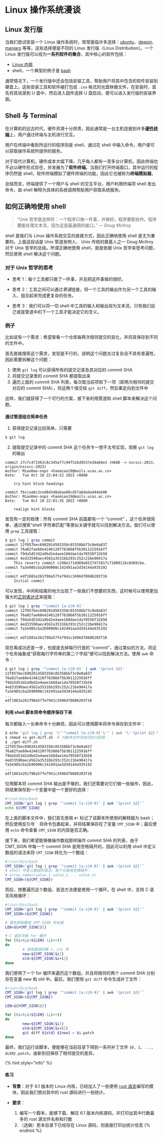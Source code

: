 # Linux 操作系统漫谈

## Linux 发行版

当我们尝试安装一个 Linux 操作系统时，常常面临许多选择：[ubuntu](https://ubuntu.com)、[deepin](https://www.deepin.org/index/zh)、[manjaro](https://manjaro.org) 等等，这些选择便是不同的 Linux 发行版（Linux Distribution）。一个 Linux 发行版可以视为**一系列软件的集合**，其中核心的软件包括：

+ [Linux 内核](https://www.kernel.org/)
+ shell，一个典型的例子是 [bash](https://www.gnu.org/software/bash/)

通常情况下，一个发行版中还会包括安装工具，帮助用户将其中包含的软件安装到硬盘上。这些安装工具和软件被打包成 `.iso` 格式的光盘映像文件，在安装时，首先将其烧录到 U 盘中，然后进入固件选择 U 盘启动，便可以进入发行版的安装界面。

## Shell 与 Terminal

在计算机的远古时代，硬件资源十分昂贵，因此通常是一台主机连接到许多[**硬件终端**](http://www.it.uu.se/education/course/homepage/os/vt18/images/module-0/linux/shell-and-terminal/DEC-VT100-terminal.jpg)上，用户通过终端与主机进行交互。

用户在终端中看到所运行的程序则是 shell，通过在 shell 中输入命令，用户便可以获取操作系统所提供的服务。

对于现代计算机，硬件成本大幅下降，几乎每人都有一至多台计算机，因此终端也不必以硬件形式存在，并发展为了**软件终端**。当我们打开终端窗口，其中运行的程序仍然是 shell，软件终端模拟了硬件终端的功能，因此它也被称为**终端模拟器**。

总结而言，终端提供了一个用户与 shell 的交互平台，用户利用终端项 shell 发出命令，由 shell 解释为具体的系统调用帮助用户获取系统服务。

## 如何正确地使用 shell

> “Unix 哲学是这样的：一个程序只做一件事，并做好。程序要能协作。程序要能处理文本流，因为这是最通用的接口。” — _Doug McIlroy_

shell 是我们与 Linux 操作系统交互的直接方式，因此正确地使用 shell 是尤为重要的。上面这段话是 Unix 管道发明人、 Unix 传统的奠基人之一 Doug McIlroy 对于 Unix 哲学的总结。所谓正确地使用 shell，就是依据 Unix 哲学来思考问题，然后使用 shell 解决这个问题。

### 对于 Unix 哲学的思考

+ 思考 1：每个工具都只做了一件事，并且把这件事做的很好。

+ 思考 2：工具之间可以通过*管道*连接，将一个工具的输出作为另一个工具的输入，组合起来完成更复杂的任务。

+ 思考 3：我们可以将一切 shell 中工具的输入和输出视为文本流，只有我们自己或是管道中的下一个工具才能决定它的含义。

### 例子

比如说有一个需求：希望查看一个仓库每两次相邻提交的变化，并将其保存到不同的文件中。

首先直接搜索这个需求，发现是不行的，说明这个问题太过复杂且不具有普遍性，因此需要拆解这个问题：

1. 使用 `git log` 可以获得所有的提交记录及其对应的 commit SHA 
2. 将提交记录里的 commit SHA 都提取出来
3. 遍历上面的 commit SHA 列表，每次取当前项和下一项（即两次相邻的提交对应的 commit SHA），将这两个值交给 `git diff`，然后重定向到文件中

这样，我们就获得了一个可行的方案，接下来利用管道和 shell 脚本来解决这个问题。

#### 通过管道组合简单任务

1. 获得提交记录比较简单，只需要

```sh
$ git log
```

2. 提取提交记录中的 commit SHA 这个任务乍一想不太号实现，观察 `git log` 的输出

```
commit 27c7c471563c8c345af7c94f51bd9537e38a66e3 (HEAD -> nscscc-2023, origin/nscscc-2023)
Author: MiaoHao-oops <haomiao19@mails.ucas.ac.cn>
Date:   Tue Oct 18 22:04:52 2022 +0800

    try hint block headings

commit fbccaa0c2ced843d8abaa80cd57a6dadad44eb06
Author: MiaoHao-oops <haomiao19@mails.ucas.ac.cn>
Date:   Tue Oct 18 22:01:35 2022 +0800

    realign hint blocks

```

发现有一定的规律：所有 commit SHA 前面都有一个 “commit” ，这个任务很简单，通过搜索“shell 字符串匹配”等类似关键字就可以找到解决方法。我们可以使用 `grep` 工具提取：

```sh
$ git log | grep commit
commit 12f057bec6902814583350c85358bb73c0e0a837
commit 76a02fae60e4246128f763866f5b3011225916ff
commit f9da5d53d2a9bd2e4aee168dae14a70558f32b58
commit 4ed33590aec4562a3531bb293c252c21be90417a
    This reverts commit c298e171dd69e6527d71017c71008116c0d69cbe.
commit fa3e985cba2b90908c142491aa3d34144a935192
...
commit edf1881e261f98a57fe7941c3496d78606203f16
    Initial commit
```

可以发现，中间和结尾的地方出现了一些我们不想要的东西，这时候可以使用更加强大的[正则表达式](https://www.runoob.com/regexp/regexp-tutorial.html)来提取：

```sh
$ git log | grep '^commit [a-z|0-9]'
commit 12f057bec6902814583350c85358bb73c0e0a837
commit 76a02fae60e4246128f763866f5b3011225916ff
commit f9da5d53d2a9bd2e4aee168dae14a70558f32b58
commit 4ed33590aec4562a3531bb293c252c21be90417a
commit fa3e985cba2b90908c142491aa3d34144a935192
...
commit edf1881e261f98a57fe7941c3496d78606203f16
```

现在离成功还差一步，也就是去掉每行行首的 “commit”，通过类似的方法，将这个任务抽象成“获取每行字符串的第二个字段”便可以找到解决方法。使用 `awk` 命令：

```sh
$ git log | grep '^commit [a-z|0-9]' | awk '{print $2}'
12f057bec6902814583350c85358bb73c0e0a837
76a02fae60e4246128f763866f5b3011225916ff
f9da5d53d2a9bd2e4aee168dae14a70558f32b58
4ed33590aec4562a3531bb293c252c21be90417a
fa3e985cba2b90908c142491aa3d34144a935192
...
edf1881e261f98a57fe7941c3496d78606203f16
```

#### 利用 shell 脚本将命令顺序保存下来

每次都输入一长串命令十分麻烦，因此可以使用脚本将命令保存到文件中：

```sh
$ echo 'git log | grep '\''^commit [a-z|0-9]'\'' | awk '\''{print $2}'\' > get-diff.sh    # 将命令写入脚本文件 get-diff.sh
$ chmod +x get-diff.sh  # 为脚本文件添加可执行权限
$ ./get-diff.sh
12f057bec6902814583350c85358bb73c0e0a837
76a02fae60e4246128f763866f5b3011225916ff
f9da5d53d2a9bd2e4aee168dae14a70558f32b58
4ed33590aec4562a3531bb293c252c21be90417a
fa3e985cba2b90908c142491aa3d34144a935192
...
edf1881e261f98a57fe7941c3496d78606203f16
```

仅用脚本将 commit SHA 输出是不够的，我们还需要对它们做一些操作，因此，将结果保存到一个变量中是一个更好的选择：

```sh
#!/usr/bin/bash
CMT_SIGN=`git log | grep '^commit [a-z|0-9]' | awk '{print $2}'`
echo ${CMT_SIGN}
```

在上面的脚本文件中，我们首先使用 `#!` 标记了该脚本所使用的解释器为 bash；然后使用反引号 `` ` `` 将命令包裹起来，并将结果保存在了变量 `CMT_SIGN` 中；最后使用 `echo` 命令查看 `CMT_SIGN` 的内容是否正确。

接下来，我们希望能够像操作数组那样操作 commit SHA 的列表，由于 CMT_SIGN 中每一个 commit SHA 是用空格隔开的，因此可以利用 shell 中定义数组的语法来将 `CMT_SIGN` 转化为一个数组：

```sh
#!/usr/bin/bash
CMT_SIGN=`git log | grep '^commit [a-z|0-9]' | awk '{print $2}'`
# shell 中定义数组的语法，每个元素用空格隔开：
# array_name=(value_1 value_2 ... value_n)
CMT_SIGN=(${CMT_SIGN})
```

而后，想要遍历这个数组，首选方法便是使用一个循环。在 shell 中，支持 C 语言风格循环：

```sh
#!/usr/bin/bash
CMT_SIGN=`git log | grep '^commit [a-z|0-9]' | awk '{print $2}'`
CMT_SIGN=(${CMT_SIGN})

# 首先获取数组 CMT_SIGN 的长度
LEN=${#CMT_SIGN[@]}

# C 语言风格 for 循环
for ((i=0;i<${LEN}-1;i++))
do
        # 获取数组的第 i、i+1 项
        new=${CMT_SIGN[$i]}
        old=${CMT_SIGN[$i+1]}
done
```

我们使用了一个 for 循环来遍历这个数组，并且将相邻的两个 commit SHA 分别存在变量 new 和 old 中。最后，我们使用 `git diff` 命令生成补丁文件：

```sh
#!/usr/bin/bash
CMT_SIGN=`git log | grep '^commit [a-z|0-9]' | awk '{print $2}'`
CMT_SIGN=(${CMT_SIGN})

LEN=${#CMT_SIGN[@]}

for ((i=0;i<${LEN}-1;i++))
do
        new=${CMT_SIGN[$i]}
        old=${CMT_SIGN[$i+1]}
        git diff ${old} ${new} > $i.patch
done
```

最终，我们运行该脚本，便能够在当前目录下得到一系列补丁文件 `{0, 1, ..., $LEN}.patch`，由新到旧保存了相邻提交的差异。

{% hint style="info" %}
#### 练习

+ **背景**：对于 6.1 版本的 Linux 内核，已经加入了一些使用 [rust 语言](https://www.rust-lang.org/)编写的模块，因此我们想对其中的 rust 源码进行一些统计。

+ **要求**：
	1. 编写一个脚本，能够下载、解压 6.1 版本内核源码，并打印出其中行数最多的 rust 源文件名称和行数
	2. （选做）若本目录下已经存在 Linux 源码，则直接打印出统计信息
{% endhint %}
